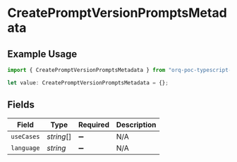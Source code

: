 # CreatePromptVersionPromptsMetadata

## Example Usage

```typescript
import { CreatePromptVersionPromptsMetadata } from "orq-poc-typescript-multi-env-version/models/operations";

let value: CreatePromptVersionPromptsMetadata = {};
```

## Fields

| Field              | Type               | Required           | Description        |
| ------------------ | ------------------ | ------------------ | ------------------ |
| `useCases`         | *string*[]         | :heavy_minus_sign: | N/A                |
| `language`         | *string*           | :heavy_minus_sign: | N/A                |